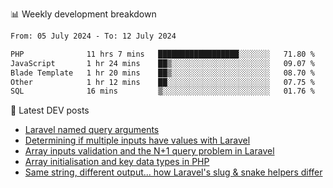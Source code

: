 📊 Weekly development breakdown
<!--START_SECTION:waka-->

```txt
From: 05 July 2024 - To: 12 July 2024

PHP              11 hrs 7 mins   ██████████████████░░░░░░░   71.80 %
JavaScript       1 hr 24 mins    ██▒░░░░░░░░░░░░░░░░░░░░░░   09.07 %
Blade Template   1 hr 20 mins    ██▒░░░░░░░░░░░░░░░░░░░░░░   08.70 %
Other            1 hr 12 mins    ██░░░░░░░░░░░░░░░░░░░░░░░   07.75 %
SQL              16 mins         ▒░░░░░░░░░░░░░░░░░░░░░░░░   01.76 %
```

<!--END_SECTION:waka-->

📕 Latest DEV posts
<!-- BLOG-POST-LIST:START -->
- [Laravel named query arguments](https://dev.to/michaelvickersuk/laravel-named-query-arguments-28kd)
- [Determining if multiple inputs have values with Laravel](https://dev.to/michaelvickersuk/determining-if-multiple-inputs-have-values-with-laravel-km6)
- [Array inputs validation and the N+1 query problem in Laravel](https://dev.to/michaelvickersuk/array-inputs-validation-and-the-n1-query-problem-in-laravel-2agb)
- [Array initialisation and key data types in PHP](https://dev.to/michaelvickersuk/array-initialisation-and-key-data-types-in-php-1e5b)
- [Same string, different output... how Laravel&#39;s slug &amp; snake helpers differ](https://dev.to/michaelvickersuk/same-string-different-output-how-laravels-slug-snake-helpers-differ-1ccj)
<!-- BLOG-POST-LIST:END -->
